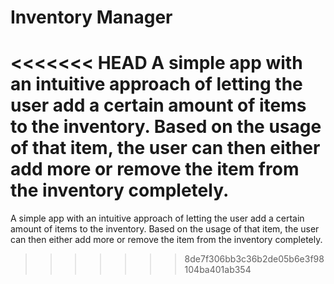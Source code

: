 # Inventory Manager

<<<<<<< HEAD
A simple app with an intuitive approach of letting the user add a certain amount of items to the inventory. Based on the usage of that item, the user can then either add more or remove the item from the inventory completely. 
=======
A simple app with an intuitive approach of letting the user add a certain amount of items to the inventory. Based on the usage of that item, the user can then either add more or remove the item from the inventory completely. 
>>>>>>> 8de7f306bb3c36b2de05b6e3f98104ba401ab354
